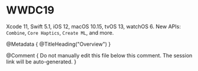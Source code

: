 # WWDC19

Xcode 11, Swift 5.1, iOS 12, macOS 10.15, tvOS 13, watchOS 6.
New APIs: ``Combine``, ``Core Haptics``, ``Create ML``, and more. 

@Metadata {
   @TitleHeading("Overview")
}

@Comment { Do not manually edit this file below this comment. The session link will be auto-generated. }
